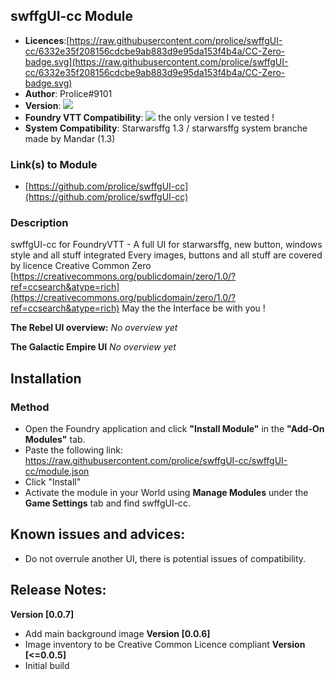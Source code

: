 
## swffgUI-cc Module
* **Licences**:[https://raw.githubusercontent.com/prolice/swffgUI-cc/6332e35f208156cdcbe9ab883d9e95da153f4b4a/CC-Zero-badge.svg](https://raw.githubusercontent.com/prolice/swffgUI-cc/6332e35f208156cdcbe9ab883d9e95da153f4b4a/CC-Zero-badge.svg)
* **Author**: Prolice#9101
* **Version**: ![](https://img.shields.io/badge/swffgUI--cc-v0.0.8-lightgrey)
* **Foundry VTT Compatibility**: ![](https://img.shields.io/badge/Foundry-v0.7.9-informational) the only version I ve tested !
* **System Compatibility**: Starwarsffg 1.3 / starwarsffg system branche made by Mandar (1.3)
 
### Link(s) to Module
* [https://github.com/prolice/swffgUI-cc](https://github.com/prolice/swffgUI-cc)

### Description 
swffgUI-cc for FoundryVTT - A full UI for starwarsffg, new button, windows style and all stuff integrated 
Every images, buttons and all stuff are covered by licence Creative Common Zero [https://creativecommons.org/publicdomain/zero/1.0/?ref=ccsearch&atype=rich](https://creativecommons.org/publicdomain/zero/1.0/?ref=ccsearch&atype=rich)
May the the Interface be with you !

**The Rebel UI overview:**
*No overview yet*

**The Galactic Empire UI**
*No overview yet*

## Installation
### Method
* Open the Foundry application and click **"Install Module"** in the **"Add-On Modules"** tab.
* Paste the following link: https://raw.githubusercontent.com/prolice/swffgUI-cc/swffgUI-cc/module.json
* Click "Install"
* Activate the module in your World using **Manage Modules** under the **Game Settings** tab and find swffgUI-cc.

## Known issues and advices:
* Do not overrule another UI, there is potential issues of compatibility.

## Release Notes:
**Version [0.0.7]**
* Add main background image
**Version [0.0.6]**
* Image inventory to be Creative Common Licence compliant
**Version [<=0.0.5]**
* Initial build